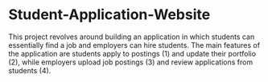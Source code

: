 # Student-Application-Website
This project revolves around building an application in which students can essentially find a job and employers can hire students. The main features of the application are students apply to postings (1) and update their portfolio (2), while employers upload job postings (3) and review applications from students (4).
